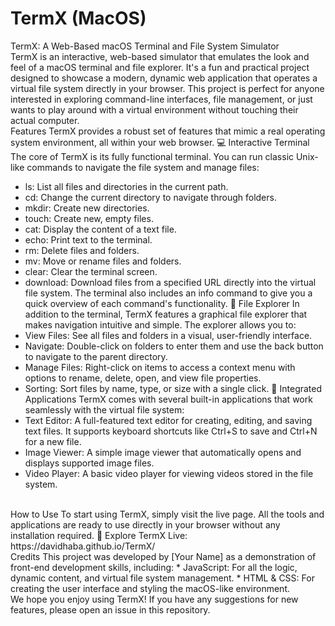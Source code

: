 # TermX (MacOS)
TermX: A Web-Based macOS Terminal and File System Simulator
<br>
TermX is an interactive, web-based simulator that emulates the look and feel of a macOS terminal and file explorer. It's a fun and practical project designed to showcase a modern, dynamic web application that operates a virtual file system directly in your browser. This project is perfect for anyone interested in exploring command-line interfaces, file management, or just wants to play around with a virtual environment without touching their actual computer.
<br>
Features
TermX provides a robust set of features that mimic a real operating system environment, all within your web browser.
💻 Interactive Terminal
The core of TermX is its fully functional terminal. You can run classic Unix-like commands to navigate the file system and manage files:
 * ls: List all files and directories in the current path.
 * cd: Change the current directory to navigate through folders.
 * mkdir: Create new directories.
 * touch: Create new, empty files.
 * cat: Display the content of a text file.
 * echo: Print text to the terminal.
 * rm: Delete files and folders.
 * mv: Move or rename files and folders.
 * clear: Clear the terminal screen.
 * download: Download files from a specified URL directly into the virtual file system.
The terminal also includes an info command to give you a quick overview of each command's functionality.
📁 File Explorer
In addition to the terminal, TermX features a graphical file explorer that makes navigation intuitive and simple. The explorer allows you to:
 * View Files: See all files and folders in a visual, user-friendly interface.
 * Navigate: Double-click on folders to enter them and use the back button to navigate to the parent directory.
 * Manage Files: Right-click on items to access a context menu with options to rename, delete, open, and view file properties.
 * Sorting: Sort files by name, type, or size with a single click.
📝 Integrated Applications
TermX comes with several built-in applications that work seamlessly with the virtual file system:
 * Text Editor: A full-featured text editor for creating, editing, and saving text files. It supports keyboard shortcuts like Ctrl+S to save and Ctrl+N for a new file.
 * Image Viewer: A simple image viewer that automatically opens and displays supported image files.
 * Video Player: A basic video player for viewing videos stored in the file system.
<br>
How to Use
To start using TermX, simply visit the live page. All the tools and applications are ready to use directly in your browser without any installation required.
🚀 Explore TermX Live: https://davidhaba.github.io/TermX/
<br>
Credits
This project was developed by [Your Name] as a demonstration of front-end development skills, including:
 * JavaScript: For all the logic, dynamic content, and virtual file system management.
 * HTML & CSS: For creating the user interface and styling the macOS-like environment.
<br>
We hope you enjoy using TermX! If you have any suggestions for new features, please open an issue in this repository.
